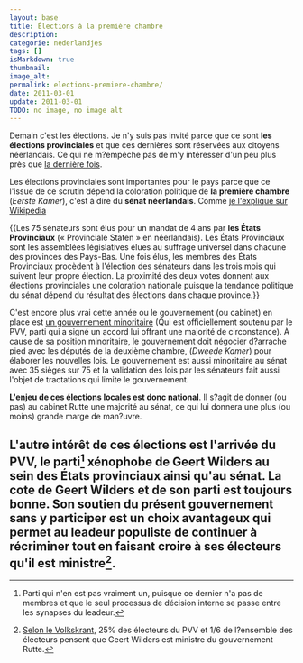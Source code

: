 ```yaml
---
layout: base
title: Élections à la première chambre
description: 
categorie: nederlandjes
tags: []
isMarkdown: true
thumbnail: 
image_alt: 
permalink: elections-premiere-chambre/
date: 2011-03-01
update: 2011-03-01
TODO: no image, no image alt
---
```




Demain c'est les élections. Je n'y suis pas invité parce que ce sont **les élections provinciales** et que ces dernières sont réservées aux citoyens néerlandais. Ce qui ne m?empêche pas de m'y intéresser d'un peu plus près que [la dernière fois](/les-resultats-de-la-veille).

Les élections provinciales sont importantes pour le pays parce que ce l'issue de ce scrutin dépend la coloration politique de **la première chambre** (*Eerste Kamer*), c'est à dire du **sénat néerlandais**. Comme [je l'explique sur Wikipedia](http://fr.wikipedia.org/wiki/Eerste_Kamer) 

{{Les 75 sénateurs sont élus pour un mandat de 4 ans par **les États Provinciaux** (« Provinciale Staten » en néerlandais). Les États Provinciaux sont les assemblées législatives élues au suffrage universel dans chacune des provinces des Pays-Bas. Une fois élus, les membres des États Provinciaux procèdent à l'élection des sénateurs dans les trois mois qui suivent leur propre élection. La proximité des deux votes donnent aux élections provinciales une coloration nationale puisque la tendance politique du sénat dépend du résultat des élections dans chaque province.}}

C'est encore plus vrai cette année ou le gouvernement (ou cabinet) en place est [un gouvernement minoritaire](/un-gouvernement-minoritaire) (Qui est officiellement soutenu par le PVV, parti qui a signé un accord lui offrant une majorité de circonstance). À cause de sa position minoritaire, le gouvernement doit négocier d?arrache pied avec les députés de la deuxième chambre, (*Dweede Kamer*) pour élaborer les nouvelles lois. Le gouvernement est aussi minoritaire au sénat avec 35 sièges sur 75 et la validation des lois par les sénateurs fait aussi l'objet de tractations qui limite le gouvernement.

**L'enjeu de ces élections locales est donc national**. Il s?agit de donner (ou pas) au cabinet Rutte une majorité au sénat, ce qui lui donnera une plus (ou moins) grande marge de man?uvre.

L'autre intérêt de ces élections est l'arrivée du PVV, le parti[^1] xénophobe de Geert Wilders au sein des États provinciaux ainsi qu'au sénat. La cote de Geert Wilders et de son parti est toujours bonne. Son soutien du présent gouvernement sans y participer est un choix avantageux qui permet au leadeur populiste de continuer à récriminer tout en faisant croire à ses électeurs qu'il est ministre[^2].
---
[^1]: Parti qui n'en est pas vraiment un, puisque ce dernier n'a pas de membres et que le seul processus de décision interne se passe entre les synapses du leadeur.
[^2]: [Selon le Volkskrant](http://www.ambafrance-nl.org/france_paysbas/spip.php?article12624), 25% des électeurs du PVV et 1/6 de l?ensemble des électeurs pensent que Geert Wilders est ministre du gouvernement Rutte.